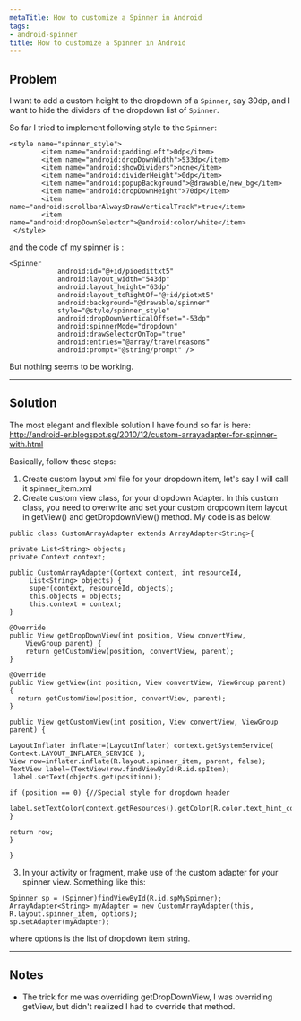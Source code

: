 ```yaml
---
metaTitle: How to customize a Spinner in Android
tags:
- android-spinner
title: How to customize a Spinner in Android
---
```


## Problem

I want to add a custom height to the dropdown of a `Spinner`, say 30dp, and I want to hide the dividers of the dropdown list of `Spinner`.


So far I tried to implement following style to the `Spinner`:



```
<style name="spinner_style">
        <item name="android:paddingLeft">0dp</item>
        <item name="android:dropDownWidth">533dp</item>
        <item name="android:showDividers">none</item>
        <item name="android:dividerHeight">0dp</item>
        <item name="android:popupBackground">@drawable/new_bg</item>
        <item name="android:dropDownHeight">70dp</item>
        <item name="android:scrollbarAlwaysDrawVerticalTrack">true</item>
        <item name="android:dropDownSelector">@android:color/white</item>
 </style>

```

and the code of my spinner is :



```
<Spinner
            android:id="@+id/pioedittxt5"
            android:layout_width="543dp"
            android:layout_height="63dp"
            android:layout_toRightOf="@+id/piotxt5"
            android:background="@drawable/spinner"
            style="@style/spinner_style"
            android:dropDownVerticalOffset="-53dp"
            android:spinnerMode="dropdown"
            android:drawSelectorOnTop="true"
            android:entries="@array/travelreasons"
            android:prompt="@string/prompt" />

```

But nothing seems to be working.



---

## Solution

The most elegant and flexible solution I have found so far is here:
<http://android-er.blogspot.sg/2010/12/custom-arrayadapter-for-spinner-with.html>


Basically, follow these steps:


1. Create custom layout xml file for your dropdown item, let's say I will call it spinner\_item.xml
2. Create custom view class, for your dropdown Adapter. In this custom class, you need to overwrite and set your custom dropdown item layout in getView() and getDropdownView() method. My code is as below:



```
public class CustomArrayAdapter extends ArrayAdapter<String>{

private List<String> objects;
private Context context;

public CustomArrayAdapter(Context context, int resourceId,
     List<String> objects) {
     super(context, resourceId, objects);
     this.objects = objects;
     this.context = context;
}

@Override
public View getDropDownView(int position, View convertView,
    ViewGroup parent) {
    return getCustomView(position, convertView, parent);
}

@Override
public View getView(int position, View convertView, ViewGroup parent) {
  return getCustomView(position, convertView, parent);
}

public View getCustomView(int position, View convertView, ViewGroup parent) {

LayoutInflater inflater=(LayoutInflater) context.getSystemService(  Context.LAYOUT_INFLATER_SERVICE );
View row=inflater.inflate(R.layout.spinner_item, parent, false);
TextView label=(TextView)row.findViewById(R.id.spItem);
 label.setText(objects.get(position));

if (position == 0) {//Special style for dropdown header
      label.setTextColor(context.getResources().getColor(R.color.text_hint_color));
}

return row;
}

}

```
3. In your activity or fragment, make use of the custom adapter for your spinner view. Something like this:



```
Spinner sp = (Spinner)findViewById(R.id.spMySpinner);
ArrayAdapter<String> myAdapter = new CustomArrayAdapter(this, R.layout.spinner_item, options);
sp.setAdapter(myAdapter);

```


where options is the list of dropdown item string.



---

## Notes

- The trick for me was overriding getDropDownView, I was overriding getView, but didn't realized I had to override that method.
